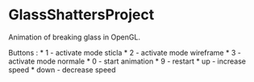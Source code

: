 # GlassShattersProject
 Animation of breaking glass in OpenGL.
 
 Buttons :	* 1 - activate mode sticla
           * 2 - activate mode wireframe
           * 3 - activate mode normale
           * 0 - start animation
           * 9 - restart
           * up - increase speed
           * down - decrease speed
